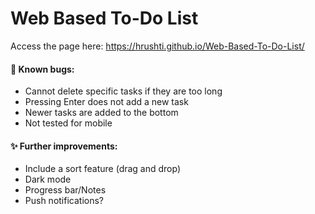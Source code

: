 # Web Based To-Do List
Access the page here: https://hrushti.github.io/Web-Based-To-Do-List/
#### 🦠 Known bugs:
- Cannot delete specific tasks if they are too long
- Pressing Enter does not add a new task
- Newer tasks are added to the bottom
- Not tested for mobile

#### ✨ Further improvements:
- Include a sort feature (drag and drop)
- Dark mode
- Progress bar/Notes
- Push notifications?
